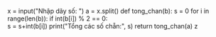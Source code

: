 x = input("Nhập dãy số: ")
a = x.split()
def tong_chan(b):
    s = 0
    for i in range(len(b)):
        if int(b[i]) % 2 == 0:  
            s = s+int(b[i])
    print("Tổng các số chẵn:", s)
    return
tong_chan(a)
z
